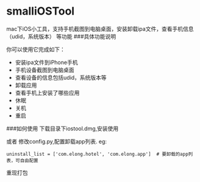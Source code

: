 # smalliOSTool
mac下iOS小工具，支持手机截图到电脑桌面，安装卸载ipa文件，查看手机信息（udid，系统版本） 等功能
###具体功能说明

你可以使用它完成如下：

* 安装ipa文件到iPhone手机
* 手机设备截图到电脑桌面
* 查看设备的信息包括udid，系统版本等
* 卸载应用
* 查看手机上安装了哪些应用
* 休眠
* 关机
* 重启

###如何使用
下载目录下iostool.dmg,安装使用

或者
修改config.py,配置卸载app列表.
eg:
	
	uninstall_list = ['com.elong.hotel', 'com.elong.app']  # 要卸载的app列表，可自由配置

重现打包
